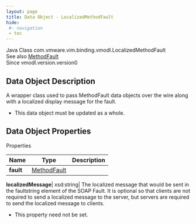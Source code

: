 ```yaml
---
layout: page
title: Data Object - LocalizedMethodFault
hide:
 #- navigation
 - toc
---
```






Java Class
    com.vmware.vim.binding.vmodl.LocalizedMethodFault  
See also
     [MethodFault](vmodl.MethodFault.md)  
Since 
    vmodl.version.version0

## Data Object Description 

A wrapper class used to pass MethodFault data objects over the wire along with a localized display message for the fault. 

  * This data object must be updated as a whole.



## Data Object Properties

Properties

Name |  Type |  Description   
---|---|---  
**fault**| [MethodFault](vmodl.MethodFault.md)|    
  
**localizedMessage**|  xsd:string|  The localized message that would be sent in the faultstring element of the SOAP Fault. It is optional so that clients are not required to send a localized message to the server, but servers are required to send the localized message to clients.   


 * This property need not be set.

  
  
  
   
  
  

